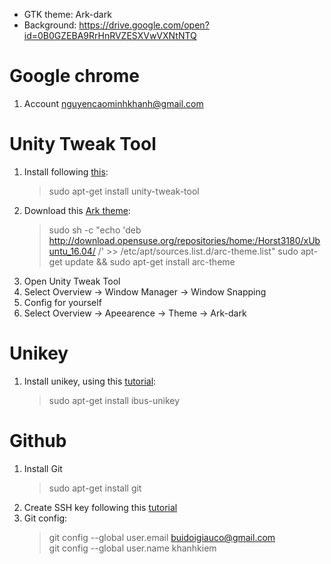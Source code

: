 - GTK theme: Ark-dark
- Background: https://drive.google.com/open?id=0B0GZEBA9RrHnRVZESXVwVXNtNTQ

# Google chrome
1. Account nguyencaominhkhanh@gmail.com

# Unity Tweak Tool
1. Install following [this](http://ask.xmodulo.com/install-unity-tweak-tool-ubuntu-desktop.html):
    > sudo apt-get install unity-tweak-tool
1. Download this [Ark theme](http://www.omgubuntu.co.uk/2016/06/install-latest-arc-gtk-theme-ubuntu-16-04):
    > sudo sh -c "echo 'deb http://download.opensuse.org/repositories/home:/Horst3180/xUbuntu_16.04/ /' >> /etc/apt/sources.list.d/arc-theme.list"
    > sudo apt-get update && sudo apt-get install arc-theme
1. Open Unity Tweak Tool
1. Select Overview -> Window Manager -> Window Snapping
1. Config for yourself
1. Select Overview -> Apeearence -> Theme -> Ark-dark

# Unikey
1. Install unikey, using this [tutorial](https://nguyenhuuhoang.com/huong-dan-cai-bo-go-tieng-viet-tren-ubuntu-16-04-lts-ibus-unikey/):
    > sudo apt-get install ibus-unikey

# Github 
1. Install Git
    > sudo apt-get install git  
1. Create SSH key following this [tutorial](https://help.github.com/articles/generating-a-new-ssh-key-and-adding-it-to-the-ssh-agent/)
1. Git config:
    > git config --global user.email buidoigiauco@gmail.com  
    > git config --global user.name khanhkiem